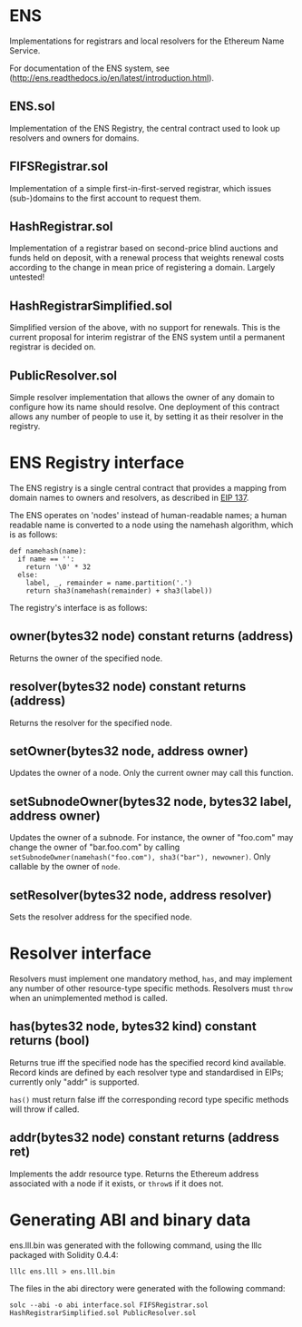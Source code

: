 # ENS
Implementations for registrars and local resolvers for the Ethereum Name Service.

For documentation of the ENS system, see (http://ens.readthedocs.io/en/latest/introduction.html).

## ENS.sol
Implementation of the ENS Registry, the central contract used to look up resolvers and owners for domains.

## FIFSRegistrar.sol
Implementation of a simple first-in-first-served registrar, which issues (sub-)domains to the first account to request them.

## HashRegistrar.sol
Implementation of a registrar based on second-price blind auctions and funds held on deposit, with a renewal process that weights renewal costs according to the change in mean price of registering a domain. Largely untested!

## HashRegistrarSimplified.sol
Simplified version of the above, with no support for renewals. This is the current proposal for interim registrar of the ENS system until a permanent registrar is decided on.

## PublicResolver.sol
Simple resolver implementation that allows the owner of any domain to configure how its name should resolve. One deployment of this contract allows any number of people to use it, by setting it as their resolver in the registry.

# ENS Registry interface

The ENS registry is a single central contract that provides a mapping from domain names to owners and resolvers, as described in [EIP 137](https://github.com/ethereum/EIPs/issues/137). 

The ENS operates on 'nodes' instead of human-readable names; a human readable name is converted to a node using the namehash algorithm, which is as follows:

	def namehash(name):
	  if name == '':
	    return '\0' * 32
	  else:
	    label, _, remainder = name.partition('.')
	    return sha3(namehash(remainder) + sha3(label))

The registry's interface is as follows:

## owner(bytes32 node) constant returns (address)
Returns the owner of the specified node.

## resolver(bytes32 node) constant returns (address)
Returns the resolver for the specified node.

## setOwner(bytes32 node, address owner)
Updates the owner of a node. Only the current owner may call this function.

## setSubnodeOwner(bytes32 node, bytes32 label, address owner)
Updates the owner of a subnode. For instance, the owner of "foo.com" may change the owner of "bar.foo.com" by calling `setSubnodeOwner(namehash("foo.com"), sha3("bar"), newowner)`. Only callable by the owner of `node`.

## setResolver(bytes32 node, address resolver)
Sets the resolver address for the specified node.

# Resolver interface

Resolvers must implement one mandatory method, `has`, and may implement any number of other resource-type specific methods. Resolvers must `throw` when an unimplemented method is called.

## has(bytes32 node, bytes32 kind) constant returns (bool)

Returns true iff the specified node has the specified record kind available. Record kinds are defined by each resolver type and standardised in EIPs; currently only "addr" is supported.

`has()` must return false iff the corresponding record type specific methods will throw if called.

## addr(bytes32 node) constant returns (address ret)

Implements the addr resource type. Returns the Ethereum address associated with a node if it exists, or `throw`s if it does not.

# Generating ABI and binary data

ens.lll.bin was generated with the following command, using the lllc packaged with Solidity 0.4.4:

    lllc ens.lll > ens.lll.bin

The files in the abi directory were generated with the following command:

    solc --abi -o abi interface.sol FIFSRegistrar.sol HashRegistrarSimplified.sol PublicResolver.sol
